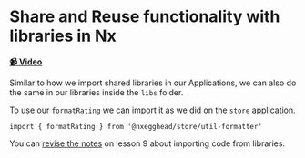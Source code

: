 # Share and Reuse functionality with libraries in Nx

**[📹 Video](https://egghead.io/lessons/egghead-share-and-reuse-functionality-with-libraries-in-nx)**

Similar to how we import shared libraries in our Applications, we can also do the same in our libraries inside the `libs` folder.

To use our `formatRating` we can import it as we did on the `store` application.

```react
import { formatRating } from '@nxegghead/store/util-formatter'
```

You can [revise the notes](09-generate-a-typescript-library-in-an-nx-workspace.md) on lesson 9 about importing code from libraries.